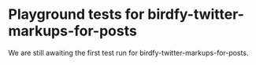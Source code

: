 # Playground tests for birdfy-twitter-markups-for-posts
We are still awaiting the first test run for birdfy-twitter-markups-for-posts.
